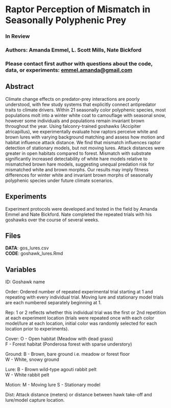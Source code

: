 # Raptor Perception of Mismatch in Seasonally Polyphenic Prey

### In Review 

### Authors: Amanda Emmel, L. Scott Mills, Nate Bickford

### Please contact first author with questions about the code, data, or experiments: emmel.amanda@gmail.com

## Abstract
Climate change effects on predator-prey interactions are poorly understood, with few study systems that explicitly connect antipredator traits to climate drivers. Within 21 seasonally color polyphenic species, most populations molt into a winter white coat to camouflage with seasonal snow, however some individuals and populations remain invariant brown throughout the year. Using falconry-trained goshawks (Accipiter atricapillus), we experimentally evaluate how raptors perceive white and brown lures with varying background matching and assess how motion and habitat influence attack distance. We find that mismatch influences raptor detection of stationary models, but not moving lures. Attack distances were greater in open habitats compared to forest. Mismatch with substrate significantly increased detectability of white hare models relative to mismatched brown hare models, suggesting unequal predation risk for mismatched white and brown morphs. Our results may imply fitness differences for winter white and invariant brown morphs of seasonally polyphenic species under future climate scenarios.

## Experiments
Experiment protocols were developed and tested in the field by Amanda Emmel and Nate Bickford. Nate completed the repeated trials with his goshawks over the course of several weeks.

## Files

**DATA**: gos_lures.csv  
**CODE**: goshawk_lures.Rmd

## Variables

ID: Goshawk name

Order: Ordered number of repeated experimental trial starting at 1 and repeating with every individual trial. Moving lure and stationary model trials are each numbered separately beginning at 1.

Rep: 1 or 2 reflects whether this individual trial was the first or 2nd repetition at each experiment location (trials were repeated once with each color model/lure at each location, initial color was randomly selected for each location prior to experiments).

Cover: O - Open habitat (Meadow with dead grass)   
       F - Forest habitat (Ponderosa forest with sparse understory)

Ground: B - Brown, bare ground i.e. meadow or forest floor  
        W - White, snowy ground

Lure: B - Brown wild-type agouti rabbit pelt  
      W - White rabbit pelt

Motion: M - Moving lure
        S - Stationary model

Dist: Attack distance (meters) or distance between hawk take-off and lure/model capture location.

